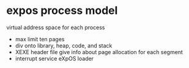 # expos process model

virtual address space for each process

- max limit ten pages
- div onto library, heap, code, and stack
- XEXE header file give info about page allocation for each segment
- interrupt service eXpOS loader
